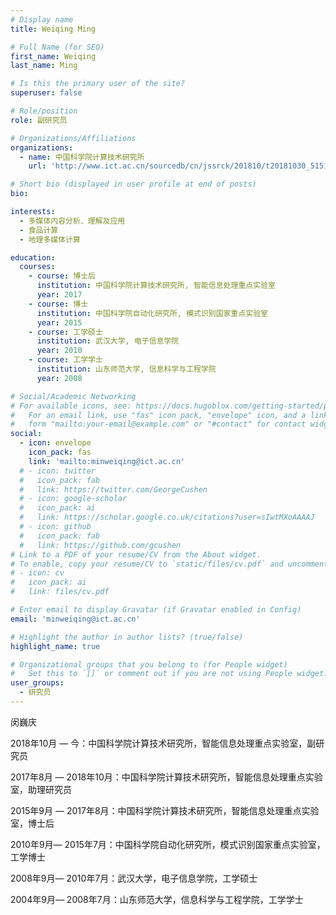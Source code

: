 ```yaml
---
# Display name
title: Weiqing Ming

# Full Name (for SEO)
first_name: Weiqing
last_name: Ming

# Is this the primary user of the site?
superuser: false

# Role/position
role: 副研究员

# Organizations/Affiliations
organizations:
  - name: 中国科学院计算技术研究所
    url: 'http://www.ict.ac.cn/sourcedb/cn/jssrck/201810/t20181030_5151342.html'

# Short bio (displayed in user profile at end of posts)
bio: 

interests:
  - 多媒体内容分析、理解及应用
  - 食品计算
  - 地理多媒体计算

education:
  courses:
    - course: 博士后
      institution: 中国科学院计算技术研究所, 智能信息处理重点实验室
      year: 2017
    - course: 博士
      institution: 中国科学院自动化研究所, 模式识别国家重点实验室
      year: 2015
    - course: 工学硕士
      institution: 武汉大学, 电子信息学院
      year: 2010
    - course: 工学学士
      institution: 山东师范大学, 信息科学与工程学院
      year: 2008

# Social/Academic Networking
# For available icons, see: https://docs.hugoblox.com/getting-started/page-builder/#icons
#   For an email link, use "fas" icon pack, "envelope" icon, and a link in the
#   form "mailto:your-email@example.com" or "#contact" for contact widget.
social:
  - icon: envelope
    icon_pack: fas
    link: 'mailto:minweiqing@ict.ac.cn'
  # - icon: twitter
  #   icon_pack: fab
  #   link: https://twitter.com/GeorgeCushen
  # - icon: google-scholar
  #   icon_pack: ai
  #   link: https://scholar.google.co.uk/citations?user=sIwtMXoAAAAJ
  # - icon: github
  #   icon_pack: fab
  #   link: https://github.com/gcushen
# Link to a PDF of your resume/CV from the About widget.
# To enable, copy your resume/CV to `static/files/cv.pdf` and uncomment the lines below.
# - icon: cv
#   icon_pack: ai
#   link: files/cv.pdf

# Enter email to display Gravatar (if Gravatar enabled in Config)
email: 'minweiqing@ict.ac.cn'

# Highlight the author in author lists? (true/false)
highlight_name: true

# Organizational groups that you belong to (for People widget)
#   Set this to `[]` or comment out if you are not using People widget.
user_groups:
  - 研究员
---
```

闵巍庆

2018年10月 — 今：中国科学院计算技术研究所，智能信息处理重点实验室，副研究员 

2017年8月 — 2018年10月：中国科学院计算技术研究所，智能信息处理重点实验室，助理研究员 

2015年9月 — 2017年8月：中国科学院计算技术研究所，智能信息处理重点实验室，博士后

2010年9月— 2015年7月：中国科学院自动化研究所，模式识别国家重点实验室，工学博士

2008年9月— 2010年7月：武汉大学，电子信息学院，工学硕士

2004年9月— 2008年7月：山东师范大学，信息科学与工程学院，工学学士